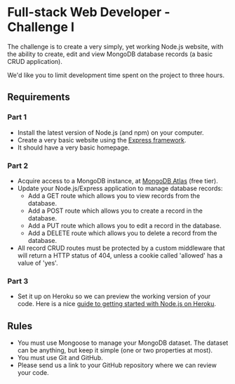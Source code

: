 # Full-stack Web Developer - Challenge I

The challenge is to create a very simply, yet working Node.js website, with the ability to create, edit and view MongoDB database records (a basic CRUD application).

We'd like you to limit development time spent on the project to three hours.

## Requirements

### Part 1

- Install the latest version of Node.js (and npm) on your computer.
- Create a very basic website using the [Express framework](http://expressjs.com/).
- It should have a very basic homepage.

### Part 2

- Acquire access to a MongoDB instance, at [MongoDB Atlas](https://www.mongodb.com/) (free tier).
- Update your Node.js/Express application to manage database records:
  - Add a GET route which allows you to view records from the database.
  - Add a POST route which allows you to create a record in the database.
  - Add a PUT route which allows you to edit a record in the database.
  - Add a DELETE route which allows you to delete a record from the database.
- All record CRUD routes must be protected by a custom middleware that will return a HTTP status of 404, unless a cookie called 'allowed' has a value of 'yes'.

### Part 3

- Set it up on Heroku so we can preview the working version of your code. Here is a nice [guide to getting started with Node.js on Heroku](https://devcenter.heroku.com/articles/getting-started-with-nodejs#introduction).

## Rules

- You must use Mongoose to manage your MongoDB dataset. The dataset can be anything, but keep it simple (one or two properties at most).
- You must use Git and GitHub.
- Please send us a link to your GitHub repository where we can review your code.
